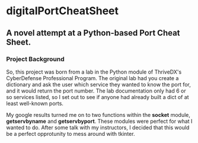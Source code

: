 # digitalPortCheatSheet
## A novel attempt at a Python-based Port Cheat Sheet. 

### Project Background
So, this project was born from a lab in the Python module of ThriveDX's CyberDefense Professional Program. The original lab had you create a dictionary and ask the user which service they wanted to know the port for, and it would return the port number. The lab documentation only had 6 or so services listed, so I set out to see if anyone had already built a dict of at least well-known ports. 

My google results turned me on to two functions within the **socket** module, **getservbyname** and **getservbyport**. These modules were perfect for what I wanted to do. After some talk with my instructors, I decided that this would be a perfect opprotunity to mess around with tkinter. 

